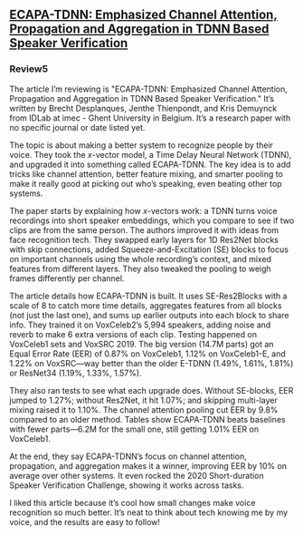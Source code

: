 ## [ECAPA-TDNN: Emphasized Channel Attention, Propagation and Aggregation in TDNN Based Speaker Verification](https://arxiv.org/pdf/2005.07143)

### Review5

The article I’m reviewing is "ECAPA-TDNN: Emphasized Channel Attention, Propagation and Aggregation in TDNN Based Speaker Verification." It’s written by Brecht Desplanques, Jenthe Thienpondt, and Kris Demuynck from IDLab at imec - Ghent University in Belgium. It’s a research paper with no specific journal or date listed yet.

The topic is about making a better system to recognize people by their voice. They took the $x$-vector model, a Time Delay Neural Network (TDNN), and upgraded it into something called ECAPA-TDNN. The key idea is to add tricks like channel attention, better feature mixing, and smarter pooling to make it really good at picking out who’s speaking, even beating other top systems.

The paper starts by explaining how $x$-vectors work: a TDNN turns voice recordings into short speaker embeddings, which you compare to see if two clips are from the same person. The authors improved it with ideas from face recognition tech. They swapped early layers for 1D Res2Net blocks with skip connections, added Squeeze-and-Excitation (SE) blocks to focus on important channels using the whole recording’s context, and mixed features from different layers. They also tweaked the pooling to weigh frames differently per channel.

The article details how ECAPA-TDNN is built. It uses SE-Res2Blocks with a scale of 8 to catch more time details, aggregates features from all blocks (not just the last one), and sums up earlier outputs into each block to share info. They trained it on VoxCeleb2’s 5,994 speakers, adding noise and reverb to make 6 extra versions of each clip. Testing happened on VoxCeleb1 sets and VoxSRC 2019. The big version (14.7M parts) got an Equal Error Rate (EER) of 0.87% on VoxCeleb1, 1.12% on VoxCeleb1-E, and 1.22% on VoxSRC—way better than the older E-TDNN (1.49%, 1.61%, 1.81%) or ResNet34 (1.19%, 1.33%, 1.57%).

They also ran tests to see what each upgrade does. Without SE-blocks, EER jumped to 1.27%; without Res2Net, it hit 1.07%; and skipping multi-layer mixing raised it to 1.10%. The channel attention pooling cut EER by 9.8% compared to an older method. Tables show ECAPA-TDNN beats baselines with fewer parts—6.2M for the small one, still getting 1.01% EER on VoxCeleb1.

At the end, they say ECAPA-TDNN’s focus on channel attention, propagation, and aggregation makes it a winner, improving EER by 10% on average over other systems. It even rocked the 2020 Short-duration Speaker Verification Challenge, showing it works across tasks.

I liked this article because it’s cool how small changes make voice recognition so much better. It’s neat to think about tech knowing me by my voice, and the results are easy to follow!